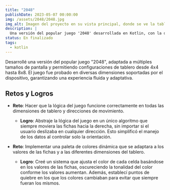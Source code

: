 ```yaml
---
title: "2048"
publishDate: 2023-05-07 00:00:00
img: /assets/2048/2048.jpg
img_alt: Imagen del proyecto en su vista principal, donde se ve la tabla
description: |
  Una versión del popular juego '2048' desarrollada en Kotlin, con la diferencia de que el tamaño del tablero varía.
status: En finalizado
tags:
  - kotlin
---
```

Desarrollé una versión del popular juego "2048", adaptada a múltiples tamaños de pantalla y permitiendo configuraciones de tablero desde 4x4 hasta 8x8. El juego fue probado en diversas dimensiones soportadas por el dispositivo, garantizando una experiencia fluida y adaptativa.

## Retos y Logros

- **Reto**: Hacer que la lógica del juego funcione correctamente en todas las dimensiones de tablero y direcciones de movimiento.
  - **Logro**: Abstraje la lógica del juego en un único algoritmo que siempre moviera las fichas hacia la derecha, sin importar si el usuario deslizaba en cualquier dirección. Esto simplificó el manejo de los datos al controlar solo la orientación.

- **Reto**: Implementar una paleta de colores dinámica que se adaptara a los valores de las fichas y a las diferentes dimensiones del tablero.
  - **Logro**: Creé un sistema que ajusta el color de cada celda basándose en los valores de las fichas, oscureciendo la tonalidad del color conforme los valores aumentan. Además, establecí puntos de quiebre en los que los colores cambiaban para evitar que siempre fueran los mismos.
